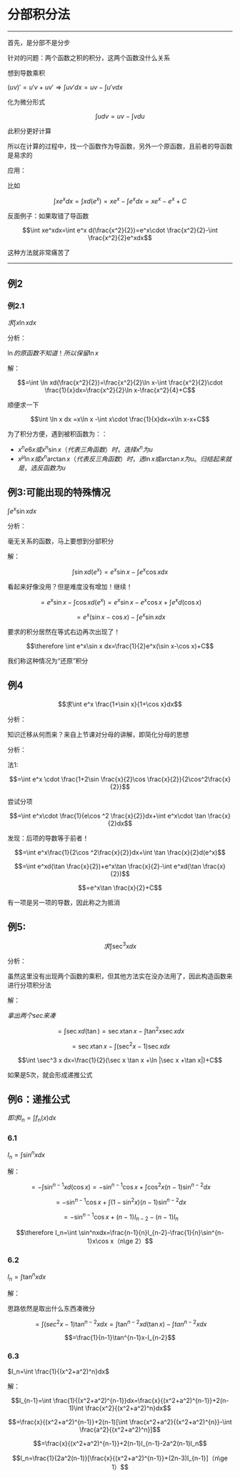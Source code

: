 # 分部积分法

---

首先，是分部不是分步

针对的问题：两个函数之积的积分，这两个函数没什么关系

想到导数乘积

$(uv)'=u'v+uv'\Rightarrow \int uv'dx=uv-\int u'vdx$

化为微分形式

$$\int udv=uv-\int vdu$$

此积分更好计算

所以在计算的过程中，找一个函数作为导函数，另外一个原函数，且前者的导函数是易求的

应用：

比如

$$\int xe^xdx=\int xd(e^x)=xe^x-\int e^xdx=xe^x-e^x+C$$

反面例子：如果取错了导函数

$$\int xe^xdx=\int e^x d(\frac{x^2}{2})=e^x\cdot \frac{x^2}{2}-\int \frac{x^2}{2}e^xdx$$

这种方法就非常痛苦了

---

## 例2

### 例2.1

$求\int x\ln xdx$

分析：

$\ln 的原函数不知道！所以保留\ln x$

解：

$$=\int \ln xd(\frac{x^2}{2})=\frac{x^2}{2}\ln x-\int \frac{x^2}{2}\cdot \frac{1}{x}dx=\frac{x^2}{2}\ln x-\frac{x^2}{4}+C$$

顺便求一下

$$\int \ln x dx =x\ln x -\int x\cdot \frac{1}{x}dx=x\ln x-x+C$$

为了积分方便，遇到被积函数为：：

* $x^ne6x或x^n\sin x（代表三角函数）时，选择x^n为u$
* $x^\mu\ln x  或x^n\arctan x（代表反三角函数）时，选\ln x或\arctan x 为u。归结起来就是，选反函数为u$

## 例3:可能出现的特殊情况

$\int e^x \sin xdx$

分析：

毫无关系的函数，马上要想到分部积分

解：

$$\int \sin x d(e^x)=e^x\sin x-\int e^x\cos x dx$$

看起来好像没用？但是难度没有增加！继续！

$$=e^x\sin x-\int \cos x d(e^x)=e^x\sin x -e^x\cos x+\int e^x d(\cos x)$$

$$=e^x(\sin x-\cos x)-\int e^x\sin x dx$$

要求的积分居然在等式右边再次出现了！

$$\therefore \int e^x\sin x dx=\frac{1}{2}e^x(\sin x-\cos x)+C$$

我们称这种情况为“还原”积分

## 例4

$$求\int e^x \frac{1+\sin x}{1+\cos x}dx$$

分析：

知识迁移从何而来？来自上节课对分母的讲解，即简化分母的思想

分析：


法1:

$$=\int e^x \cdot \frac{1+2\sin \frac{x}{2}\cos \frac{x}{2}}{2\cos^2\frac{x}{2}}$$

尝试分项

$$=\int e^x\cdot \frac{1}{e\cos ^2 \frac{x}{2}}dx+\int e^x\cdot \tan \frac{x}{2}dx$$

发现：后项的导数等于前者！

$$=\int e^x\frac{1}{2\cos ^2\frac{x}{2}}dx+\int \tan \frac{x}{2}d(e^x)$$

$$=\int e^xd(\tan \frac{x}{2})+e^x\tan \frac{x}{2}-\int e^xd(\tan \frac{x}{2})$$

$$=e^x\tan \frac{x}{2}+C$$

有一项是另一项的导数，因此称之为抵消

## 例5:

$$求\int \sec ^3 xdx$$

分析：

虽然这里没有出现两个函数的乘积，但其他方法实在没办法用了，因此构造函数来进行分项积分法

解：

$拿出两个sec来凑$

$$=\int \sec x d(\tan )=\sec x\tan x-\int \tan^2x\sec x dx$$

$$=\sec x \tan x-\int (\sec ^2x-1)\sec x dx$$

$$\int \sec^3 x dx=\frac{1}{2}(\sec x \tan x +\ln |\sec x +\tan x|)+C$$

如果是5次，就会形成递推公式

## 例6：递推公式

$即求I_n=\int f_n(x)dx$

### 6.1

$I_n=\int \sin ^n x dx$

解：

$$=-\int \sin ^{n-1}xd(\cos x)=-\sin^{n-1}\cos x +\int \cos^2 x (n-1)\sin^{n-2}dx$$

$$=-\sin^{n-1}\cos x +\int (1-\sin^2x) (n-1)\sin^{n-2}dx$$

$$=-\sin^{n-1}\cos x + (n-1)I_{n-2}-(n-1)I_{n}$$

$$\therefore I_n=\int \sin^nxdx=\frac{n-1}{n}I_{n-2}-\frac{1}{n}\sin^{n-1}x\cos x（n\ge 2）$$

### 6.2

$I_n=\int \tan ^nxdx$

解：

思路依然是取出什么东西凑微分

$$=\int (sec^2x-1)\tan^{n-2}xdx=\int \tan^{n-2}xd(\tan x)-\int tan^{n-2}xdx$$

$$=\frac{1}{n-1}\tan^{n-1}x-I_{n-2}$$


### 6.3

$I_n=\int \frac{1}{(x^2+a^2)^n}dx$

解：

$$I_{n-1}=\int \frac{1}{(x^2+a^2)^{n-1}}dx=\frac{x}{(x^2+a^2)^{n-1}}+2(n-1)\int \frac{x^2}{(x^2+a^2)^n}dx$$

$$=\frac{x}{(x^2+a^2)^{n-1}}+2(n-1)[\int \frac{x^2+a^2}{(x^2+a^2)^{n}}-\int \frac{a^2}{(x^2+a^2)^n}]$$

$$=\frac{x}{(x^2+a^2)^{n-1}}+2(n-1)I_{n-1}-2a^2(n-1)I_n$$

$$I_n=\frac{1}{2a^2(n-1)}[\frac{x}{(x^2+a^2)^{n-1}}+(2n-3)I_{n-1}]（n\ge 1）$$